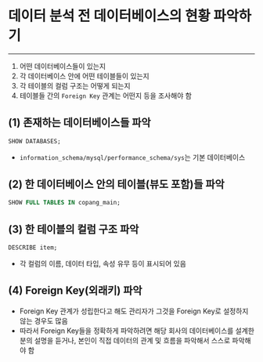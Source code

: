 # 데이터 분석 전 데이터베이스의 현황 파악하기
******************
1. 어떤 데이터베이스들이 있는지
2. 각 데이터베이스 안에 어떤 테이블들이 있는지
3. 각 테이블의 컬럼 구조는 어떻게 되는지
4. 테이블들 간의 `Foreign Key` 관계는 어떤지 등을 조사해야 함


## (1) 존재하는 데이터베이스들 파악
```sql
SHOW DATABASES;
```
* `information_schema/mysql/performance_schema/sys`는 기본 데이터베이스


## (2) 한 데이터베이스 안의 테이블(뷰도 포함)들 파악
```sql
SHOW FULL TABLES IN copang_main;
```

## (3) 한 테이블의 컬럼 구조 파악
```sql
DESCRIBE item;
```
* 각 컬럼의 이름, 데이터 타입, 속성 유무 등이 표시되어 있음

## (4) Foreign Key(외래키) 파악
* Foreign Key 관계가 성립한다고 해도 관리자가 그것을 Foreign Key로 설정하지 않는 경우도 많음
* 따라서 Foreign Key들을 정확하게 파악하려면 해당 회사의 데이터베이스를 설계한 분의 설명을 듣거나, 본인이 직접 데이터의 관계 및 흐름을 파악해서 스스로 파악해야 함